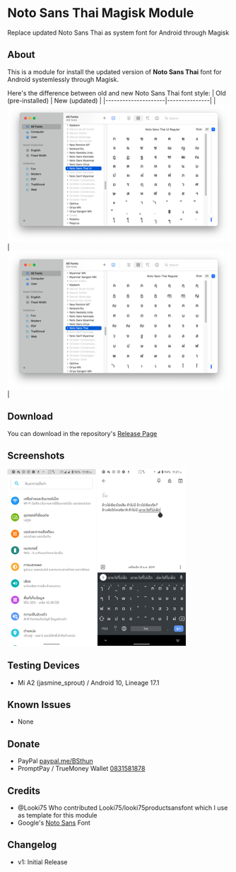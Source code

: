 # **Noto Sans Thai** Magisk Module
Replace updated Noto Sans Thai as system font for Android through Magisk
## About ##
This is a module for install the updated version of **Noto Sans Thai** font for Android systemlessly through Magisk.

Here's the difference between old and new Noto Sans Thai font style:
| Old (pre-installed) | New (updated) |
|---------------------|---------------|
| ![Pre-installed Noto Sans](img/preview1.png?raw=true) | ![Updated Noto Sans](img/preview2.png?raw=true) |

## Download ##
You can download in the repository's <a href="https://github.com/BSthun/Magisk-NotoSansThai/releases">Release Page</a>

## Screenshots ##
<img src="img/screenshot1.png?raw=true" width="200">
<img src="img/screenshot2.png?raw=true" width="200">

## Testing Devices ##
* Mi A2 (jasmine_sprout) / Android 10, Lineage 17.1

## Known Issues ##
* None

## Donate ##
* PayPal <a href="paypal.me/BSthun">paypal.me/BSthun</a>
* PromptPay / TrueMoney Wallet <a href="#">0831581878</a>

## Credits ##
* @Looki75 Who contributed Looki75/looki75productsansfont which I use as template for this module
* Google's [Noto Sans](https://www.google.com/get/noto/) Font

## Changelog ##
* v1: Initial Release